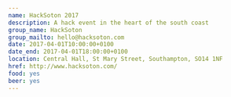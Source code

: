 ```yaml
---
name: HackSoton 2017
description: A hack event in the heart of the south coast
group_name: HackSoton
group_mailto: hello@hacksoton.com
date: 2017-04-01T10:00:00+0100
date_end: 2017-04-01T18:00:00+0100
location: Central Hall, St Mary Street, Southampton, SO14 1NF
href: http://www.hacksoton.com/
food: yes
beer: yes
---
```

